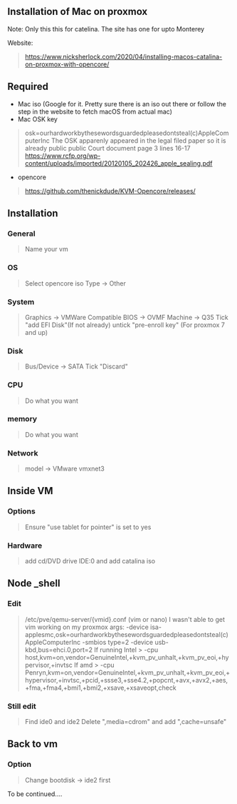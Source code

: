 ## Installation of Mac on proxmox
Note: Only this this for catelina. The site has one for upto Monterey

Website:
> https://www.nicksherlock.com/2020/04/installing-macos-catalina-on-proxmox-with-opencore/

## Required
- Mac iso (Google for it. Pretty sure there is an iso out there or follow the step in the website to fetch macOS from actual mac)
- Mac OSK key
> osk=ourhardworkbythesewordsguardedpleasedontsteal(c)AppleComputerInc
The OSK apparenly appeared in the legal filed paper so it is already public
public Court document page 3 lines 16-17
> https://www.rcfp.org/wp-content/uploads/imported/20120105_202426_apple_sealing.pdf
- opencore
> https://github.com/thenickdude/KVM-Opencore/releases/

## Installation
### General
> Name your vm
### OS
> Select opencore iso
> Type -> Other
### System
> Graphics -> VMWare Compatible
> BIOS -> OVMF
> Machine -> Q35
> Tick "add EFI Disk"(If not already)
> untick "pre-enroll key" (For proxmox 7 and up)
### Disk
> Bus/Device -> SATA
> Tick "Discard"
### CPU
> Do what you want
### memory
> Do what you want
### Network
> model -> VMware vmxnet3

## Inside VM
### Options
> Ensure "use tablet for pointer" is set to yes
### Hardware
> add cd/DVD drive
> IDE:0 and add catalina iso

## Node _shell
### Edit
> /etc/pve/qemu-server/{vmid}.conf (vim or nano) I wasn't able to get vim working on my proxmox
>args: -device isa-applesmc,osk=ourhardworkbythesewordsguardedpleasedontsteal(c)AppleComputerInc -smbios type=2 -device usb-kbd,bus=ehci.0,port=2
> If running Intel
    > -cpu host,kvm=on,vendor=GenuineIntel,+kvm_pv_unhalt,+kvm_pv_eoi,+hypervisor,+invtsc
> If amd
    > -cpu Penryn,kvm=on,vendor=GenuineIntel,+kvm_pv_unhalt,+kvm_pv_eoi,+hypervisor,+invtsc,+pcid,+ssse3,+sse4.2,+popcnt,+avx,+avx2,+aes,+fma,+fma4,+bmi1,+bmi2,+xsave,+xsaveopt,check

### Still edit
> Find ide0 and ide2
> Delete ",media=cdrom" and add ",cache=unsafe"

## Back to vm
### Option
> Change bootdisk -> ide2 first

To be continued....